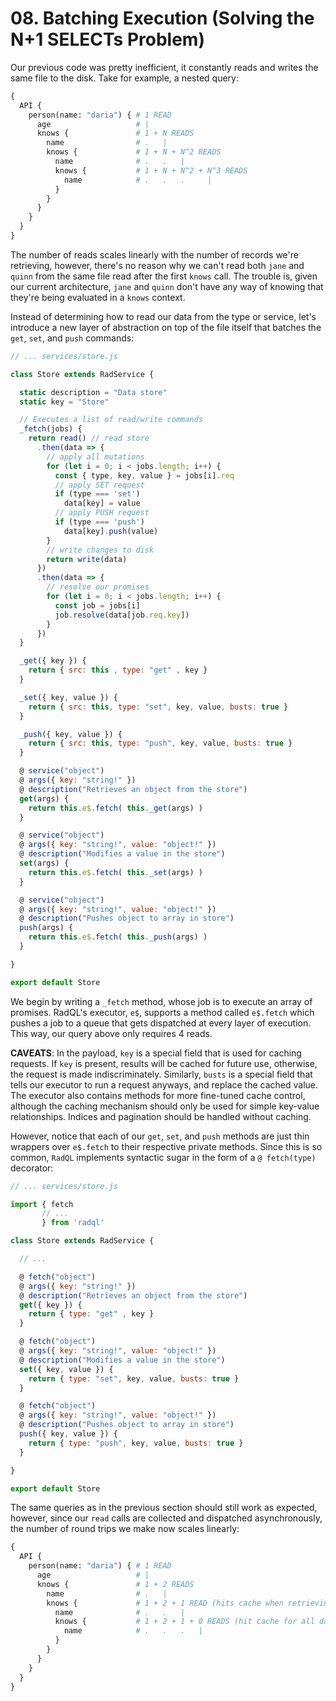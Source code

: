 # 08. Batching Execution (Solving the N+1 SELECTs Problem)

Our previous code was pretty inefficient, it constantly reads and writes the same file to the disk.
Take for example, a nested query:

```graphql
{
  API {
    person(name: "daria") { # 1 READ 
      age                   # |
      knows {               # 1 + N READS
        name                # .   | 
        knows {             # 1 + N + N^2 READS
          name              # .   .   |
          knows {           # 1 + N + N^2 + N^3 READS
            name            # .   .   .     |
          }
        }
      }
    }
  }
}
```

The number of reads scales linearly with the number of records we're retrieving, however,
there's no reason why we can't read both `jane` and `quinn` from the same file read after the first `knows` call.
The trouble is, given our current architecture, `jane` and `quinn` don't have any way of knowing that they're being evaluated in a `knows` context.

Instead of determining how to read our data from the type or service, let's introduce a new layer of abstraction on top of the file itself
that batches the `get`, `set`, and `push` commands:

```js
// ... services/store.js

class Store extends RadService {

  static description = "Data store"
  static key = "Store"

  // Executes a list of read/write commands
  _fetch(jobs) {
    return read() // read store
      .then(data => {
        // apply all mutations
        for (let i = 0; i < jobs.length; i++) {
          const { type, key, value } = jobs[i].req
          // apply SET request
          if (type === 'set')
            data[key] = value
          // apply PUSH request
          if (type === 'push')
            data[key].push(value)
        }
        // write changes to disk
        return write(data)
      })
      .then(data => {
        // resolve our promises
        for (let i = 0; i < jobs.length; i++) {
          const job = jobs[i]
          job.resolve(data[job.req.key])
        }
      })
  }

  _get({ key }) {
    return { src: this , type: "get" , key }
  }

  _set({ key, value }) {
    return { src: this, type: "set", key, value, busts: true }
  }

  _push({ key, value }) {
    return { src: this, type: "push", key, value, busts: true }
  }

  @ service("object")
  @ args({ key: "string!" })
  @ description("Retrieves an object from the store")
  get(args) {
    return this.e$.fetch( this._get(args) )
  }

  @ service("object")
  @ args({ key: "string!", value: "object!" })
  @ description("Modifies a value in the store")
  set(args) {
    return this.e$.fetch( this._set(args) )
  }

  @ service("object")
  @ args({ key: "string!", value: "object!" })
  @ description("Pushes object to array in store")
  push(args) {
    return this.e$.fetch( this._push(args) )
  }

}

export default Store
```

We begin by writing a `_fetch` method, whose job is to execute an array of promises.
RadQL's executor, `e$`, supports a method called `e$.fetch` which pushes a job to a queue
that gets dispatched at every layer of execution. This way, our query above only requires 4 reads.

**CAVEATS**: In the payload, `key` is a special field that is used for caching requests.
If `key` is present, results will be cached for future use, otherwise, the request is made indiscriminately.
Similarly, `busts` is a special field that tells our executor to run a request anyways, and replace the cached value.
The executor also contains methods for more fine-tuned cache control, although the caching mechanism should only be used for simple key-value relationships.
Indices and pagination should be handled without caching.

However, notice that each of our `get`, `set`, and `push` methods are just thin wrappers over `e$.fetch` to their respective private methods.
Since this is so common, `RadQL` implements syntactic sugar in the form of a `@ fetch(type)` decorator:

```js
// ... services/store.js

import { fetch
       // ...
       } from 'radql'

class Store extends RadService {

  // ...

  @ fetch("object")
  @ args({ key: "string!" })
  @ description("Retrieves an object from the store")
  get({ key }) {
    return { type: "get" , key }
  }

  @ fetch("object")
  @ args({ key: "string!", value: "object!" })
  @ description("Modifies a value in the store")
  set({ key, value }) {
    return { type: "set", key, value, busts: true }
  }

  @ fetch("object")
  @ args({ key: "string!", value: "object!" })
  @ description("Pushes object to array in store")
  push({ key, value }) {
    return { type: "push", key, value, busts: true }
  }

}

export default Store
```

The same queries as in the previous section should still work as expected,
however, since our `read` calls are collected and dispatched asynchronously,
the number of round trips we make now scales linearly:

```graphql
{
  API {
    person(name: "daria") { # 1 READ 
      age                   # |
      knows {               # 1 + 2 READS
        name                # .   | 
        knows {             # 1 + 2 + 1 READ (hits cache when retrieving people)
          name              # .   .   |
          knows {           # 1 + 2 + 1 + 0 READS (hit cache for all data)
            name            # .   .   .   |
          }
        }
      }
    }
  }
}
```

